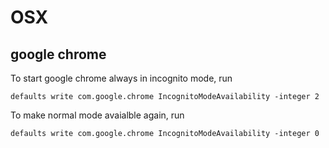 # OSX

## google chrome

To start google chrome always in incognito mode, run

```
defaults write com.google.chrome IncognitoModeAvailability -integer 2
```

To make normal mode avaialble again, run

```
defaults write com.google.chrome IncognitoModeAvailability -integer 0
```